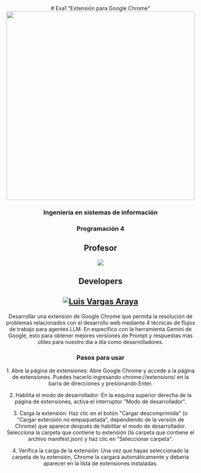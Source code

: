 <section align="center">
# Exa1 “Extensión para Google Chrome"
  
<img src="https://mikeguzman.github.io/EIF201-Progra-I/resources/una_logo.jpeg"  width="500"/>

<h3>Ingeniería en sistemas de información</h3>
<h3>Programación 4</h3>
<h2>Profesor</h2>

<a href="https://github.com/RubenMoraVargas"> 
  <img src="https://img.shields.io/badge/RubenMoraVargas-red?style=for-the-badge&logo=codeigniter&logoColor=black&label=Ruben%20Mora%20Vargas&labelColor=white">
  </a>

<h2> Developers </h2>

## [![Luis Vargas Araya](https://img.shields.io/badge/Luvara-blue?style=for-the-badge&logo=html5&logoColor=black&label=Luis%20Vargas%20Araya&labelColor=white)](https://github.com/Luvara)

<p>
Desarrollar una extensión de Google Chrome que permita la resolución de problemas relacionados con el desarrollo web mediante 4 técnicas de flujos de trabajo para agentes LLM.
En específico con la herramienta Gemini de Google, esto para obtener mejores versiones de Prompt  y respuestas más útiles para nuestro día a día como desarrolladores.
</p>

<h3>Pasos para usar</h3>

<p>
1. Abre la página de extensiones:
Abre Google Chrome y accede a la página de extensiones. Puedes hacerlo ingresando chrome://extensions/ en la barra de direcciones y presionando Enter.
</p>

<p>
2. Habilita el modo de desarrollador:
En la esquina superior derecha de la página de extensiones, activa el interruptor "Modo de desarrollador".
</p>

<p>
3. Carga la extensión:
Haz clic en el botón "Cargar descomprimida" (o "Cargar extensión no empaquetada", dependiendo de la versión de Chrome) que aparece después de habilitar el modo de desarrollador.
Selecciona la carpeta que contiene tu extensión (la carpeta que contiene el archivo manifest.json) y haz clic en "Seleccionar carpeta".
</p>

<p>
4. Verifica la carga de la extensión:
Una vez que hayas seleccionado la carpeta de tu extensión, Chrome la cargará automáticamente y debería aparecer en la lista de extensiones instaladas.
</p>
</section>

